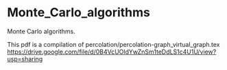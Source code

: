 Monte_Carlo_algorithms
======================
 
Monte Carlo algorithms. 



This pdf is a compilation of percolation/percolation-graph_virtual_graph.tex 
https://drive.google.com/file/d/0B4VcUOldYwZnSm1teDdLS1c4U1U/view?usp=sharing 




